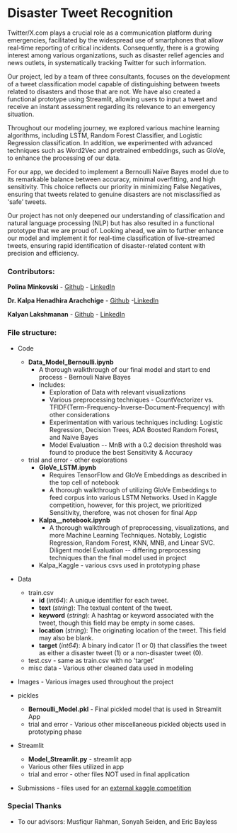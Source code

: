 # Disaster Tweet Recognition

Twitter/X.com plays a crucial role as a communication platform during emergencies, facilitated by the widespread use of smartphones that allow real-time reporting of critical incidents. Consequently, there is a growing interest among various organizations, such as disaster relief agencies and news outlets, in systematically tracking Twitter for such information.

Our project, led by a team of three consultants, focuses on the development of a tweet classification model capable of distinguishing between tweets related to disasters and those that are not. We have also created a functional prototype using Streamlit, allowing users to input a tweet and receive an instant assessment regarding its relevance to an emergency situation.

Throughout our modeling journey, we explored various machine learning algorithms, including LSTM, Random Forest Classifier, and Logistic Regression classification. In addition, we experimented with advanced techniques such as Word2Vec and pretrained embeddings, such as GloVe, to enhance the processing of our data.

For our app, we decided to implement a Bernoulli Naïve Bayes model due to its remarkable balance between accuracy, minimal overfitting, and high sensitivity. This choice reflects our priority in minimizing False Negatives, ensuring that tweets related to genuine disasters are not misclassified as 'safe' tweets.

Our project has not only deepened our understanding of classification and natural language processing (NLP) but has also resulted in a functional prototype that we are proud of. Looking ahead, we aim to further enhance our model and implement it for real-time classification of live-streamed tweets, ensuring rapid identification of disaster-related content with precision and efficiency.

### Contributors:

**Polina Minkovski** 
    - [Github](https://github.com/polinamin)
    - [LinkedIn](https://www.linkedin.com/in/polinaminkovski/)
    
**Dr. Kalpa Henadhira Arachchige** 
    - [Github](https://github.com/kharindra)
    -[LinkedIn](https://www.linkedin.com/in/kalpa-henadhira/)
    
**Kalyan Lakshmanan** 
    - [Github](https://github.com/polinamin) 
    - [LinkedIn](https://www.linkedin.com/in/kalyanlakshmanan/) 

### File structure:

- Code
    - **Data_Model_Bernoulli.ipynb** 
        - A thorough walkthrough of our final model and start to end process - Bernouli Naive Bayes
        - Includes:
            - Exploration of Data with relevant visualizations
            - Various preprocessing techniques - CountVectorizer vs. TFIDF(Term-Frequency-Inverse-Document-Frequency) with other considerations
            - Experimentation with various techniques including: Logistic Regression, Decision Trees, ADA Boosted Random Forest, and Naive Bayes
            - Model Evaluation -- MnB with a 0.2 decision threshold was found to produce the best Sensitivity & Accuracy
    - trial and error - other explorations
        - **GloVe_LSTM.ipynb** 
            - Requires TensorFlow and GloVe Embeddings as described in the top cell of notebook
            - A thorough walkthrough of utilizing GloVe Embeddings to feed corpus into various LSTM Networks. Used in Kaggle competition, however, for this project, we prioritized Sensitivity, therefore, was not chosen for final App
        - **Kalpa__notebook.ipynb**
            - A thorough walkthrough of preprocessing, visualizations, and more Machine Learning Techniques. Notably, Logistic Regression, Random Forest, KNN, MNB, and Linear SVC. Diligent model Evaluation -- differing preprocessing techniques than the final model used in project
        - Kalpa_Kaggle - various csvs used in prototyping phase
        
- Data
    - train.csv
        - **id** (*int64*): A unique identifier for each tweet.
        - **text** (*string*): The textual content of the tweet.
        - **keyword** (*string*): A hashtag or keyword associated with the tweet, though this field may be empty in some cases.
        - **location** (*string*): The originating location of the tweet. This field may also be blank.
        - **target** (*int64*): A binary indicator (1 or 0) that classifies the tweet as either a disaster tweet (1) or a non-disaster tweet (0).
    - test.csv - same as train.csv with no 'target'
    - misc data - Various other cleaned data used in modeling
        
- Images - Various images used throughout the project

- pickles
    - **Bernoulli_Model.pkl** - Final pickled model that is used in Streamlit App
    - trial and error - Various other miscellaneous pickled objects used in prototyping phase
 

- Streamlit 
    - **Model_Streamlit.py** - streamlit app
    - Various other files utilized in app
    - trial and error - other files NOT used in final application
    
- Submissions - files used for an [external kaggle competition](https://www.kaggle.com/competitions/nlp-getting-started/overview)

### Special Thanks
- To our advisors: Musfiqur Rahman, Sonyah Seiden, and Eric Bayless
